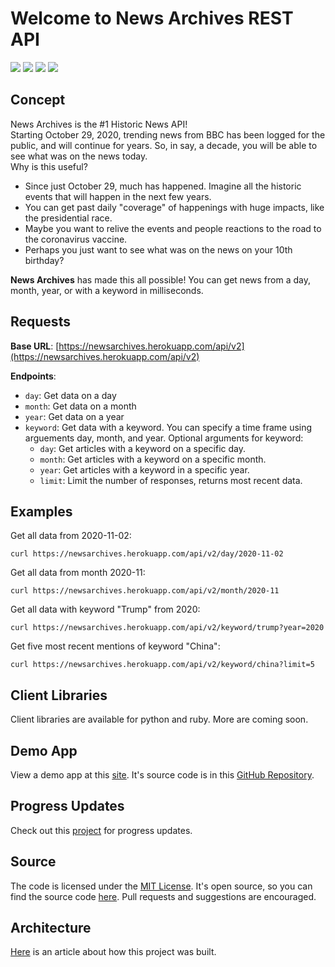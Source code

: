 # Welcome to News Archives REST API

![](https://heroku-status-badges.herokuapp.com/newsarchives)
![](https://img.shields.io/github/last-commit/gadhagod/News-Archives?color=lightblue&label=last%20updated)
![](https://img.shields.io/pypi/v/newsarchives?color=blue)
![](https://img.shields.io/gem/v/newsarchives?color=darkred)

## Concept
News Archives is the #1 Historic News API! \
Starting October 29, 2020, trending news from BBC has been logged for the public, and will continue for years. So, in say, a decade, you will be able to see what was on the news today. \
Why is this useful? 
- Since just October 29, much has happened. Imagine all the historic events that will happen in the next few years.
- You can get past daily "coverage" of happenings with huge impacts, like the presidential race.
- Maybe you want to relive the events and people reactions to the road to the coronavirus vaccine.
- Perhaps you just want to see what was on the news on your 10th birthday?


**News Archives** has made this all possible! You can get news from a day, month, year, or with a keyword in milliseconds.


## Requests
**Base URL**:
[https://newsarchives.herokuapp.com/api/v2](https://newsarchives.herokuapp.com/api/v2)

**Endpoints**: 

* `day`: Get data on a day
* `month`: Get data on a month
* `year`: Get data on a year
* `keyword`: Get data with a keyword. You can specify a time frame using arguements day, month, and year. Optional arguments for keyword:
    * `day`: Get articles with a keyword on a specific day.
    * `month`: Get articles with a keyword on a specific month.
    * `year`: Get articles with a keyword in a specific year.
    * `limit`: Limit the number of responses, returns most recent data.

## Examples
Get all data from 2020-11-02:

    curl https://newsarchives.herokuapp.com/api/v2/day/2020-11-02

Get all data from month 2020-11:

    curl https://newsarchives.herokuapp.com/api/v2/month/2020-11

Get all data with keyword "Trump" from 2020:

    curl https://newsarchives.herokuapp.com/api/v2/keyword/trump?year=2020

Get five most recent mentions of keyword "China":

    curl https://newsarchives.herokuapp.com/api/v2/keyword/china?limit=5

## Client Libraries
Client libraries are available for python and ruby. More are coming soon.

## Demo App

View a demo app at this [site](https://newsarchives.herokuapp.com/demo). It's source code is in this [GitHub Repository](https://github.com/gadhagod/News-Archives).

## Progress Updates

Check out this [project](https://github.com/gadhagod/News-Archives/projects/1) for progress updates.

## Source

The code is licensed under the [MIT License](https://github.com/gadhagod/News-Archives/blob/master/LICENSE). It's open source, so you can find the source code [here](https://github.com/gadhagod/News-Archives). Pull requests and suggestions are encouraged.

## Architecture
[Here](https://gadhagod.medium.com/how-i-built-the-news-archives-api-dfcb3b12d4f6) is an article about how this project was built.
